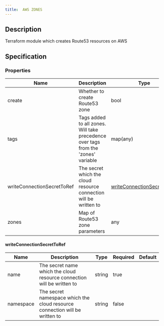 ```yaml
---
title:  AWS ZONES
---
```


## Description

Terraform module which creates Route53 resources on AWS

## Specification

### Properties  
 Name | Description | Type | Required | Default 
------------|------------|------------|------------|------------
 create | Whether to create Route53 zone | bool | false |  
 tags | Tags added to all zones. Will take precedence over tags from the 'zones' variable | map(any) | false |  
 writeConnectionSecretToRef | The secret which the cloud resource connection will be written to | [writeConnectionSecretToRef](#writeConnectionSecretToRef) | false |  
 zones | Map of Route53 zone parameters | any | false |  


#### writeConnectionSecretToRef

 Name | Description | Type | Required | Default 
 ------------ | ------------- | ------------- | ------------- | ------------- 
 name | The secret name which the cloud resource connection will be written to | string | true |  
 namespace | The secret namespace which the cloud resource connection will be written to | string | false |  
